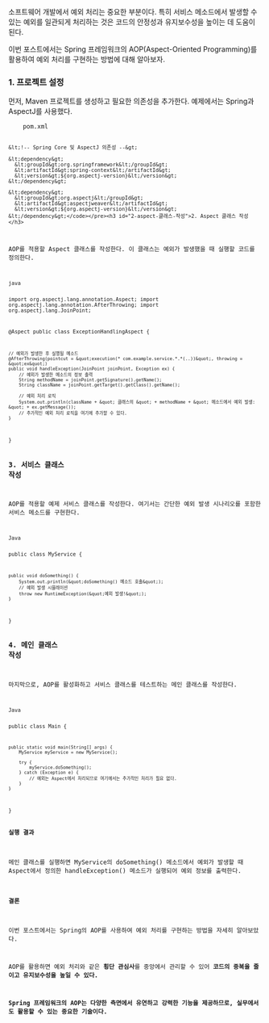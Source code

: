 <p>소프트웨어 개발에서 예외 처리는 중요한 부분이다. 특히 서비스 메소드에서 발생할 수 있는 예외를 일관되게 처리하는 것은 코드의 안정성과 유지보수성을 높이는 데 도움이 된다. </p>
<p>이번 포스트에서는 Spring 프레임워크의 AOP(Aspect-Oriented Programming)를 활용하여 예외 처리를 구현하는 방법에 대해 알아보자.</p>
<h3 id="1-프로젝트-설정">1. 프로젝트 설정</h3>
<p>먼저, Maven 프로젝트를 생성하고 필요한 의존성을 추가한다. 예제에서는 Spring과 AspectJ를 사용했다.</p>
<pre><code>    pom.xml

    &lt;!-- Spring Core 및 AspectJ 의존성 --&gt;

    &lt;dependency&gt;
      &lt;groupId&gt;org.springframework&lt;/groupId&gt;
      &lt;artifactId&gt;spring-context&lt;/artifactId&gt;
      &lt;version&gt;${org.aspectj-version}&lt;/version&gt;
    &lt;/dependency&gt;

    &lt;dependency&gt;
      &lt;groupId&gt;org.aspectj&lt;/groupId&gt;
      &lt;artifactId&gt;aspectjweaver&lt;/artifactId&gt;
      &lt;version&gt;${org.aspectj-version}&lt;/version&gt;         
    &lt;/dependency&gt;</code></pre><h3 id="2-aspect-클래스-작성">2. Aspect 클래스 작성</h3>
<p>AOP를 적용할 Aspect 클래스를 작성한다. 이 클래스는 예외가 발생했을 때 실행할 코드를 정의한다.</p>
<pre><code>java

import org.aspectj.lang.annotation.Aspect;
import org.aspectj.lang.annotation.AfterThrowing;
import org.aspectj.lang.JoinPoint;

@Aspect
public class ExceptionHandlingAspect {

    // 예외가 발생한 후 실행될 메소드
    @AfterThrowing(pointcut = &quot;execution(* com.example.service.*.*(..))&quot;, throwing = &quot;ex&quot;)
    public void handleException(JoinPoint joinPoint, Exception ex) {
        // 예외가 발생한 메소드의 정보 출력
        String methodName = joinPoint.getSignature().getName();
        String className = joinPoint.getTarget().getClass().getName();

        // 예외 처리 로직
        System.out.println(className + &quot; 클래스의 &quot; + methodName + &quot; 메소드에서 예외 발생: &quot; + ex.getMessage());
        // 추가적인 예외 처리 로직을 여기에 추가할 수 있다.
    }
}</code></pre><h3 id="3-서비스-클래스-작성">3. 서비스 클래스 작성</h3>
<p>AOP를 적용할 예제 서비스 클래스를 작성한다. 여기서는 간단한 예외 발생 시나리오를 포함한 서비스 메소드를 구현한다.</p>
<pre><code>Java

public class MyService {

    public void doSomething() {
        System.out.println(&quot;doSomething() 메소드 호출&quot;);
        // 예외 발생 시뮬레이션
        throw new RuntimeException(&quot;예외 발생!&quot;);
    }
}</code></pre><h3 id="4-메인-클래스-작성">4. 메인 클래스 작성</h3>
<p>마지막으로, AOP를 활성화하고 서비스 클래스를 테스트하는 메인 클래스를 작성한다.</p>
<pre><code>Java

public class Main {

    public static void main(String[] args) {
        MyService myService = new MyService();

        try {
            myService.doSomething();
        } catch (Exception e) {
            // 예외는 Aspect에서 처리되므로 여기에서는 추가적인 처리가 필요 없다.
        }
    }
}</code></pre><h4 id="실행-결과">실행 결과</h4>
<p>메인 클래스를 실행하면 MyService의 doSomething() 메소드에서 예외가 발생할 때 Aspect에서 정의한 handleException() 메소드가 실행되어 예외 정보를 출력한다.</p>
<h4 id="결론">결론</h4>
<p>이번 포스트에서는 Spring의 AOP를 사용하여 예외 처리를 구현하는 방법을 자세히 알아보았다. </p>
<p>AOP를 활용하면 예외 처리와 같은 <strong>횡단 관심사</strong>를 중앙에서 관리할 수 있어 <strong>코드의 중복을 줄이고 유지보수성을 높일 수 있다.</strong> </p>
<p><strong>Spring 프레임워크의 AOP는 다양한 측면에서 유연하고 강력한 기능을 제공하므로, 실무에서도 활용할 수 있는 중요한 기술이다.</strong></p>